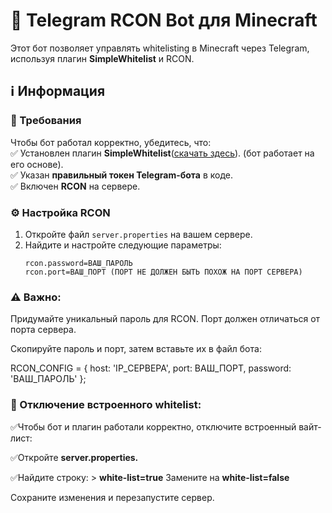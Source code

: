 # 🤖 Telegram RCON Bot для Minecraft

Этот бот позволяет управлять whitelisting в Minecraft через Telegram, используя плагин **SimpleWhitelist** и RCON.

## ℹ️ Информация

### 🔧 Требования  
Чтобы бот работал корректно, убедитесь, что:  
✅ Установлен плагин **SimpleWhitelist**([скачать здесь](https://modrinth.com/plugin/simplewhitelist?version=1.20.4&loader=paper)).   (бот работает на его основе).  
✅ Указан **правильный токен Telegram-бота** в коде.  
✅ Включен **RCON** на сервере.  

### ⚙️ Настройка RCON  
1. Откройте файл `server.properties` на вашем сервере.  
2. Найдите и настройте следующие параметры:  
   ```properties
   rcon.password=ВАШ_ПАРОЛЬ
   rcon.port=ВАШ_ПОРТ (ПОРТ НЕ ДОЛЖЕН БЫТЬ ПОХОЖ НА ПОРТ СЕРВЕРА)

### **⚠️ Важно:**

Придумайте уникальный пароль для RCON.
Порт должен отличаться от порта сервера.

Скопируйте пароль и порт, затем вставьте их в файл бота:

RCON_CONFIG = {
    host: 'IP_СЕРВЕРА',
    port: ВАШ_ПОРТ,
    password: 'ВАШ_ПАРОЛЬ'
};

### **🚫 Отключение встроенного whitelist:**

✅Чтобы бот и плагин работали корректно, отключите встроенный вайт-лист:

✅Откройте **server.properties.**

✅Найдите строку:  > **white-list=true** Замените на **white-list=false**

Сохраните изменения и перезапустите сервер.

